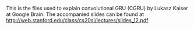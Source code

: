 This is the files used to explain convolutional GRU (CGRU) by Lukasz Kaiser at Google Brain. The accompanied slides can be found at http://web.stanford.edu/class/cs20si/lectures/slides_12.pdf
